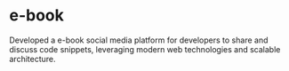 # e-book
Developed a e-book social media platform for developers to share and discuss code snippets, leveraging modern web technologies and scalable architecture.
